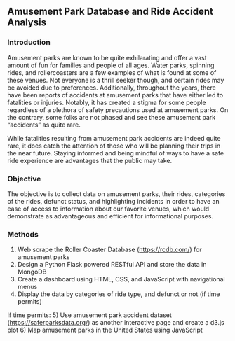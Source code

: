 ## Amusement Park Database and Ride Accident Analysis

### Introduction

Amusement parks are known to be quite exhilarating and offer a vast amount of fun for families and people of all ages. Water parks, spinning rides, and rollercoasters are a few examples of what is found at some of these venues. Not everyone is a thrill seeker though, and certain rides may be avoided due to preferences. Additionally, throughout the years, there have been reports of accidents at amusement parks that have either led to fatalities or injuries. Notably, it has created a stigma for some people regardless of a plethora of safety precautions used at amusement parks. On the contrary, some folks are not phased and see these amusement park “accidents” as quite rare. 

While fatalities resulting from amusement park accidents are indeed quite rare, it does catch the attention of those who will be planning their trips in the near future. Staying informed and being mindful of ways to have a safe ride experience are advantages that the public may take. 

### Objective

The objective is to collect data on amusement parks, their rides, categories of the rides, defunct status, and highlighting incidents in order to have an ease of access to information about our favorite venues, which would demonstrate as advantageous and efficient for informational purposes.

### Methods

1)	Web scrape the Roller Coaster Database (https://rcdb.com/) for amusement parks
2)	Design a Python Flask powered RESTful API and store the data in MongoDB
3)	Create a dashboard using HTML, CSS, and JavaScript with navigational menus
4)	Display the data by categories of ride type, and defunct or not (if time permits)

If time permits:
5)	Use amusement park accident dataset (https://saferparksdata.org/) as another interactive page and create a d3.js plot
6)	Map amusement parks in the United States using JavaScript

